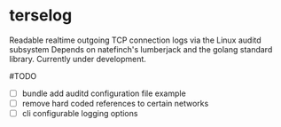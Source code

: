 # terselog
Readable realtime outgoing TCP connection logs via the Linux auditd subsystem
Depends on natefinch's lumberjack and the golang standard library.
Currently under development.

#TODO
- [ ] bundle add auditd configuration file example
- [ ] remove hard coded references to certain networks
- [ ] cli configurable logging options
